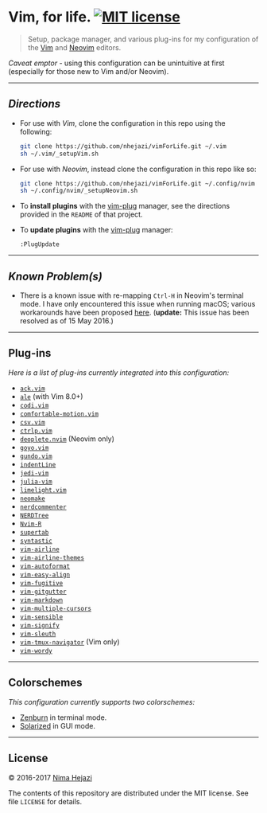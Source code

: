 # Vim, for life. [![MIT license](http://img.shields.io/badge/license-MIT-brightgreen.svg)](http://opensource.org/licenses/MIT)

> Setup, package manager, and various plug-ins for my configuration of the
> [Vim](http://www.vim.org/index.php) and [Neovim](https://neovim.io/) editors.

_Caveat emptor_ - using this configuration can be unintuitive at first
(especially for those new to Vim and/or Neovim).

---

## _Directions_

* For use with _Vim_, clone the configuration in this repo using the following:
  ```bash
  git clone https://github.com/nhejazi/vimForLife.git ~/.vim
  sh ~/.vim/_setupVim.sh
  ```

- For use with _Neovim_, instead clone the configuration in this repo like so:
  ```bash
  git clone https://github.com/nhejazi/vimForLife.git ~/.config/nvim
  sh ~/.config/nvim/_setupNeovim.sh
  ```

- To __install plugins__ with the
[vim-plug](https://github.com/junegunn/vim-plug) manager, see the directions
provided in the `README` of that project.

- To __update plugins__ with the
[vim-plug](https://github.com/junegunn/vim-plug) manager:
  ```vim
  :PlugUpdate
  ```

---

## _Known Problem(s)_

- There is a known issue with re-mapping `Ctrl-H` in Neovim's terminal mode. I
  have only encountered this issue when running macOS; various workarounds have
  been proposed [here](https://github.com/neovim/neovim/issues/2048).
  (__update:__ This issue has been resolved as of 15 May 2016.)

---

## Plug-ins

_Here is a list of plug-ins currently integrated into this configuration:_

* [`ack.vim`](https://github.com/mileszs/ack.vim)
* [`ale`](https://github.com/w0rp/ale) (with Vim 8.0+)
* [`codi.vim`](https://github.com/metakirby5/codi.vim)
* [`comfortable-motion.vim`](https://github.com/yuttie/comfortable-motion.vim)
* [`csv.vim`](https://github.com/chrisbra/csv.vim)
* [`ctrlp.vim`](https://github.com/ctrlpvim/ctrlp.vim)
* [`deoplete.nvim`](https://github.com/Shougo/deoplete.nvim) (Neovim only)
* [`goyo.vim`](https://github.com/junegunn/goyo.vim)
* [`gundo.vim`](https://github.com/sjl/gundo.vim)
* [`indentLine`](https://github.com/Yggdroot/indentLine)
* [`jedi-vim`](https://github.com/davidhalter/jedi-vim)
* [`julia-vim`](https://github.com/JuliaEditorSupport/julia-vim)
* [`limelight.vim`](https://github.com/junegunn/limelight.vim)
* [`neomake`](https://github.com/neomake/neomake)
* [`nerdcommenter`](https://github.com/scrooloose/nerdcommenter)
* [`NERDTree`](https://github.com/scrooloose/nerdtree)
* [`Nvim-R`](https://github.com/jalvesaq/Nvim-R)
* [`supertab`](https://github.com/ervandew/supertab)
* [`syntastic`](https://github.com/vim-syntastic/syntastic)
* [`vim-airline`](https://github.com/vim-airline/vim-airline)
* [`vim-airline-themes`](https://github.com/vim-airline/vim-airline-themes)
* [`vim-autoformat`](https://github.com/Chiel92/vim-autoformat)
* [`vim-easy-align`](https://github.com/junegunn/vim-easy-align)
* [`vim-fugitive`](https://github.com/tpope/vim-fugitive)
* [`vim-gitgutter`](https://github.com/airblade/vim-gitgutter)
* [`vim-markdown`](https://github.com/plasticboy/vim-markdown)
* [`vim-multiple-cursors`](https://github.com/terryma/vim-multiple-cursors)
* [`vim-sensible`](https://github.com/tpope/vim-sensible)
* [`vim-signify`](https://github.com/mhinz/vim-signify)
* [`vim-sleuth`](https://github.com/tpope/vim-sleuth)
* [`vim-tmux-navigator`](https://github.com/christoomey/vim-tmux-navigator)
    (Vim only)
* [`vim-wordy`](https://github.com/reedes/vim-wordy)

---

## Colorschemes

_This configuration currently supports two colorschemes:_

* [Zenburn](https://github.com/jnurmine/Zenburn) in terminal mode.
* [Solarized](https://github.com/altercation/vim-colors-solarized) in GUI mode.

---

## License

&copy; 2016-2017 [Nima Hejazi](http://nimahejazi.org)

The contents of this repository are distributed under the MIT license. See file
`LICENSE` for details.
